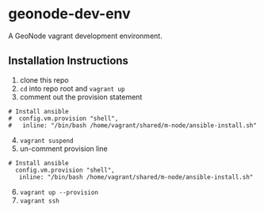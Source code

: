 # geonode-dev-env
A GeoNode vagrant development environment.

## Installation Instructions
1. clone this repo
2. `cd` into repo root and `vagrant up`
3. comment out the provision statement
```
# Install ansible
#  config.vm.provision "shell",
#   inline: "/bin/bash /home/vagrant/shared/m-node/ansible-install.sh" 
```
4. `vagrant suspend`
5. un-comment provision line
```
# Install ansible
  config.vm.provision "shell",
   inline: "/bin/bash /home/vagrant/shared/m-node/ansible-install.sh" 
```
6. `vagrant up --provision`
7. `vagrant ssh`